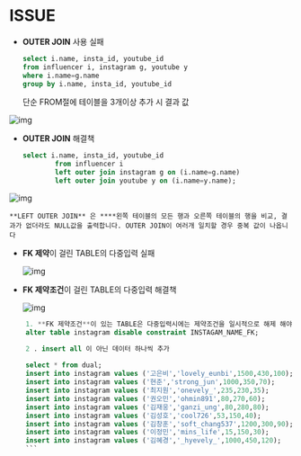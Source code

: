 # ISSUE

- **OUTER JOIN** 사용 실패

    ```sql
    select i.name, insta_id, youtube_id
    from influencer i, instagram g, youtube y
    where i.name=g.name
    group by i.name, insta_id, youtube_id
    ```

    단순 FROM절에 테이블을 3개이상 추가 시 결과 값

 ![img](https://i.imgur.com/zBXfQoc.png)

- **OUTER JOIN** 해결책

    ```sql
    select i.name, insta_id, youtube_id
            from influencer i
            left outer join instagram g on (i.name=g.name)
            left outer join youtube y on (i.name=y.name);
    ```
![img](https://i.imgur.com/IGYKpWS.png)
 

    **LEFT OUTER JOIN** 은 ****왼쪽 테이블의 모든 행과 오른쪽 테이블의 행을 비교, 결과가 없더라도 NULL값을 출력합니다. OUTER JOIN이 여러개 일치할 경우 중복 값이 나옵니다

- **FK 제약**이 걸린 TABLE의 다중입력 실패

   ![img](https://i.imgur.com/ivo3Kwi.png)

- **FK 제약조건**이 걸린 TABLE의 다중입력 해결책

   ![img](https://i.imgur.com/zcYW2lT.png)
```sql
    1. **FK 제약조건**이 있는 TABLE은 다중입력시에는 제약조건을 일시적으로 해제 해야함 
    alter table instagram disable constraint INSTAGAM_NAME_FK;

    2 . insert all 이 아닌 데이터 하나씩 추가 
    
    select * from dual;
    insert into instagram values ('고은비','lovely_eunbi',1500,430,100);
    insert into instagram values ('현준','strong_jun',1000,350,70);
    insert into instagram values ('최지원','onevely_',235,230,35);
    insert into instagram values ('권오민','ohmin891',80,270,60);
    insert into instagram values ('김재웅','ganzi_ung',80,280,80);
    insert into instagram values ('김성호','cool726',53,150,40);
    insert into instagram values ('김창훈','soft_chang537',1200,300,90);
    insert into instagram values ('이정민','mins_life',15,150,30);
    insert into instagram values ('김혜경','_hyevely_',1000,450,120);
    ```
